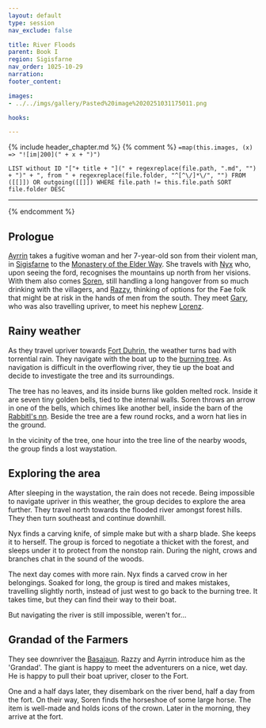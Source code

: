 ```yaml
---
layout: default
type: session
nav_exclude: false

title: River Floods
parent: Book I
region: Sigisfarne
nav_order: 1025-10-29
narration: 
footer_content: 

images:
- ../../imgs/gallery/Pasted%20image%2020251031175011.png

hooks:

---
```


{% include header_chapter.md %} 
{% comment %}
`=map(this.images, (x) => "![im|200](" + x + ")")`
```dataview
LIST without ID "["+ title + "](" + regexreplace(file.path, ".md", "") + ")" + ", from " + regexreplace(file.folder, "^[^\/]*\/", "") FROM ([[]]) OR outgoing([[]]) WHERE file.path != this.file.path SORT file.folder DESC
```
---
{% endcomment %}

## Prologue 

[Ayrrin](../../directory/Sigisfarne/Ayrrin.md) takes a fugitive woman and her 7-year-old son from their violent man, in [Sigisfarne](../../directory/Sigisfarne/index.md) to the [Monastery of the Elder Way](../../directory/Wyrmbark/ElderWay.md).
She travels with [Nyx](../../directory/Perdut/Nyx.md) who, upon seeing the ford, recognises the mountains up north from her visions.
With them also comes [Soren](../../directory/Kryptwood/Soren.md), still handling a long hangover from so much drinking with the villagers, and [Razzy](../../directory/Sigisfarne/Razvan.md), thinking of options for the Fae folk that might be at risk in the hands of men from the south.
They meet [Gary](../../directory/Deverain/Gary.md), who was also travelling upriver, to meet his nephew [Lorenz](../../directory/DuskmeadowFringe/Lorenz.md).

## Rainy weather

As they travel upriver towards [Fort Duhrin](../../directory/Kaldhur/FortDuhrin.md), the weather turns bad with torrential rain.
They navigate with the boat up to the [burning tree](../../directory/Kaldhur/BurningTree.md).
As navigation is difficult in the overflowing river, they tie up the boat and decide to investigate the tree and its surroundings.

The tree has no leaves, and its inside burns like golden melted rock.
Inside it are seven tiny golden bells, tied to the internal walls.
Soren throws an arrow in one of the bells, which chimes like another bell, inside the barn of the [RabbitI's nn](../../directory/DuskmeadowFringe/RabbitInn.md).
Beside the tree are a few round rocks, and a worn hat lies in the ground.

In the vicinity of the tree, one hour into the tree line of the nearby woods, the group finds a lost waystation.

## Exploring the area

After sleeping in the waystation, the rain does not recede.
Being impossible to navigate upriver in this weather, the group decides to explore the area further.
They travel north towards the flooded river amongst forest hills.
They then turn southeast and continue downhill.

Nyx finds a carving knife, of simple make but with a sharp blade.
She keeps it to herself.
The group is forced to negotiate a thicket with the forest, and sleeps under it to protect from the nonstop rain.
During the night, crows and branches chat in the sound of the woods.

The next day comes with more rain.
Nyx finds a carved crow in her belongings.
Soaked for long, the group is tired and makes mistakes, travelling slightly north, instead of just west to go back to the burning tree.
It takes time, but they can find their way to their boat.

But navigating the river is still impossible, weren't for...

## Grandad of the Farmers

They see downriver the [Basajaun](../../directory/Wyrmbark/Basajaun.md).
Razzy and Ayrrin introduce him as the 'Grandad'.
The giant is happy to meet the adventurers on a nice, wet day.
He is happy to pull their boat upriver, closer to the Fort.

One and a half days later, they disembark on the river bend, half a day from the fort.
On their way, Soren finds the horseshoe of some large horse.
The item is well-made and holds icons of the crown.
Later in the morning, they arrive at the fort.


